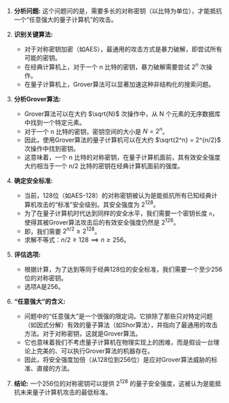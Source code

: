 1.  **分析问题:** 这个问题问的是，需要多长的对称密钥（以比特为单位），才能抵抗一个“任意强大的量子计算机”的攻击。

2.  **识别关键算法:**
    *   对于对称密钥加密（如AES），最通用的攻击方式是暴力破解，即尝试所有可能的密钥。
    *   在经典计算机上，对于一个 n 比特的密钥，暴力破解需要尝试 $2^n$ 次操作。
    *   在量子计算机上，Grover算法可以显著加速这种非结构化的搜索问题。

3.  **分析Grover算法:**
    *   Grover算法可以在大约 $\sqrt{N}$ 次操作中，从 N 个元素的无序数据库中找到一个特定元素。
    *   对于一个 n 比特的密钥，密钥空间的大小是 $N = 2^n$。
    *   因此，使用Grover算法的量子计算机可以在大约 $\sqrt{2^n} = 2^{n/2}$ 次操作中找到密钥。
    *   这意味着，一个 n 比特的对称密钥，在量子计算机面前，其有效安全强度大约相当于一个 n/2 比特的密钥在经典计算机面前的强度。

4.  **确定安全标准:**
    *   当前，128位（如AES-128）的对称密钥被认为是能抵抗所有已知经典计算机攻击的“标准”安全级别。其安全强度为 $2^{128}$。
    *   为了在量子计算机时代达到同样的安全水平，我们需要一个密钥长度 `n`，使得其被Grover算法攻击后的有效安全强度仍然是 $2^{128}$。
    *   即，我们需要 $2^{n/2} \ge 2^{128}$。
    *   求解不等式：$n/2 \ge 128 \implies n \ge 256$。

5.  **评估选项:**
    *   根据计算，为了达到等同于经典128位的安全标准，我们需要一个至少256位的对称密钥。
    *   选项A是256。

6.  **“任意强大”的含义:**
    *   问题中的“任意强大”是一个很强的限定词。它排除了那些只对特定问题（如因式分解）有效的量子算法（如Shor算法），并指向了最通用的攻击方法。对于对称密钥，这就是Grover算法。
    *   它也意味着我们不考虑量子计算机在物理实现上的困难，而是假设一台理论上完美的、可以执行Grover算法的机器存在。
    *   因此，将安全强度加倍（从128位到256位）是应对Grover算法威胁的标准、直接的方法。

7.  **结论:** 一个256位的对称密钥可以提供 $2^{128}$ 的量子安全强度，这被认为是能抵抗未来量子计算机攻击的最低标准。
